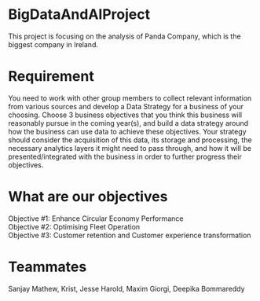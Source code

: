 # BigDataAndAIProject
This project is focusing on the analysis of Panda Company, which is the biggest company in Ireland.  

# Requirement  
You need to work with other group members to collect relevant information from various sources and develop a Data Strategy for a business of your choosing. Choose 3 business objectives that you think this business will reasonably pursue in the coming year(s), and build a data strategy around how the business can use data to achieve these objectives. Your strategy should consider the acquisition of this data, its storage and processing, the necessary analytics layers it might need to pass through, and how it will be presented/integrated with the business in order to further progress their objectives.  

# What are our objectives  
Objective #1: Enhance Circular Economy Performance  
Objective #2: Optimising Fleet Operation  
Objective #3: Customer retention and Customer experience transformation  

# Teammates
Sanjay Mathew, Krist, Jesse Harold, Maxim Giorgi, Deepika Bommareddy  
